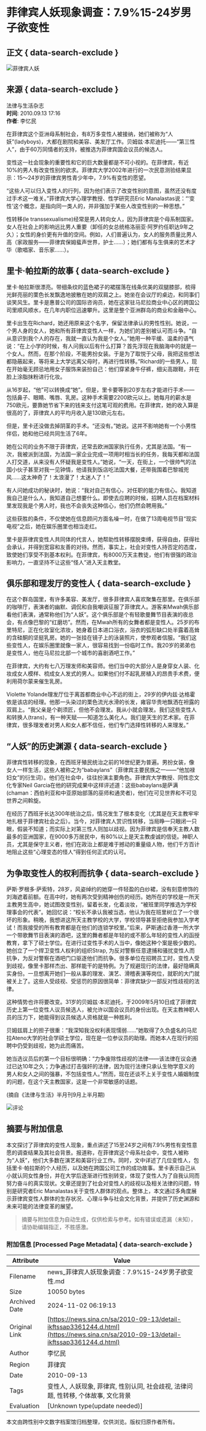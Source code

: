 # 菲律宾人妖现象调查：7.9%15-24岁男子欲变性

## 正文 { data-search-exclude }


![菲律宾人妖](https://tvax1.sinaimg.cn/crop.0.0.996.996.180/4fd09a69ly8gdi0xpgl0pj20ro0rowfa.jpg)

## 来源 { data-search-exclude }
法律与生活杂志  
**时间**: 2010.09.13 17:16  
**作者**: 李忆民

在菲律宾这个亚洲母系制社会，有8万多变性人被接纳，她们被称为“人妖”(ladyboys)，大都在剧院和美容、美发厅工作。贝姆兹·本尼迪托——“第三性人”，由于60万同情者的支持，被推选为菲律宾国会议员的候选人。

变性这一社会现象的重要性和它的巨大数量都是不可小视的。在菲律宾，有近10%的男人有改变性别的欲求。菲律宾大学2002年进行的一次民意测验结果显示：15～24岁的菲律宾男性青少年中，7.9%有变性的愿望。

“这些人可以归入变性人的行列，因为他们表示了改变性别的意图，虽然还没有度过手术这一难关。”菲律宾大学心理学教授、性学研究员Eric Manalastas说：“‘变性’这个概念，是指向同一类人的，并非强加于某些人改变性别的一种思想。”

性转移(le transsexualisme)经常是男人转向女人，因为菲律宾是个母系制国家。女人在社会上的影响远比男人重要（卸任的女总统格洛丽亚·阿罗约任职达9年之久）；女性的身价更有升值的空间。例如，人们普遍认为，女人的服务质量比男人高（家政服务——菲律宾保姆蜚声世界，护士……）；她们都有与生俱来的艺术才华（歌唱家、音乐家……）。

## 里卡·帕拉斯的故事 { data-search-exclude }

里卡·帕拉斯很漂亮。带细条纹的蓝色裙子的裙摆落在线条优美的双腿膝部，梳得光鲜亮丽的栗色长发飘逸地披散在她的双肩之上。她坐在会议厅的桌边，和同事们谈笑风生。里卡是惠普公司的国际咨询员，她在这家驻马尼拉商业中心区的跨国公司里顺风顺水，在几年内职位迅速攀升。这里是整个亚洲群岛的商业和金融中心。

里卡出生在Richard，她还用原来这个名字，保留法律承认的男性性别。她说，一个男人身的女人，她和所有菲律宾变性人一样，为她们的差别被认可而斗争。“自从意识到我个人的存在，我就一直认为我是个女人。”她用一种平缓、温柔的语气说：“在上小学的时候，有人问我以后有什么打算？首先浮现在我脑海中的就是一个女人。然而，在那个阶段，不能男扮女装。于是为了取悦于父母，我把这些想法都隐蔽起来，等将来上大学远离父母时，再进行性转移。”Richard的一些男人，现在开始毫无顾忌地用女子服饰来装扮自己：他们穿紧身牛仔裤，细尖高跟鞋，并在脸上涂脂抹粉进行化妆。

从16岁起，“他”可以转换成“她”。但是，里卡要等到20岁左右才能进行手术——包括鼻子、眼睛、嘴唇、乳房。这种手术需要2200欧元以上。她每月的薪水是750欧元，要靠她节省下来的钱来支付这笔可观的费用。在菲律宾，她的收入算是很高的了，菲律宾人的平均月收入是130欧元左右。

但是，里卡还没做去掉阴茎的手术。“还没有。”她说。这并不影响她有一个小男性伴侣，她和他已经共同生活了6年。

她在公司的业务不限于菲律宾，还常去欧洲国家执行任务，尤其是法国。“有一次，我被派到法国，为法国一家企业完成一项用时相当长的任务，我每天都和法国人打交道，从来没有人怀疑我是变性人。”她说，“一天，在街上，一个很帅气的法国小伙子甚至对我一见钟情，他请我到饭店吃法国大餐，还带我围着巴黎城兜风……这太神奇了！太浪漫了！太迷人了！”

有人问她成功的秘诀时，她说：“我对自己有信心，对任职的能力有信心。我知道我自己是什么人，我知道自己想要什么。即使去应聘的时候，招聘人员在档案材料里发现我是个男人时，我也不会丧失这种信心，他们仍然会聘用我。”

这些获胜的条件，不仅使她在信息顾问方面名噪一时，在做了13周电视节目“现实电视”之后，她在娱乐圈里也相当走红。

里卡是菲律宾变性人共同体的代言人，她帮助性转移摆脱束缚，获得自由，获得社会承认，并得到宽容和友善的对待。然而，事实上，社会对变性人持否定的态度，致使她们享受不到基本权利。在菲律宾，有8000万天主教徒，他们有很强的政治影响力，一直坚持不让这些“怪人”进入天主教堂。

## 俱乐部和理发厅的变性人 { data-search-exclude }

在这个群岛国里，有许多美容、美发厅，很多菲律宾人喜欢聚集在那里。在俱乐部的咖啡厅，表演者的幽默、调侃和自我嘲讽征服了菲律宾人。游客来Mwah俱乐部看他们表演，通常称他们为“人妖”。这个俱乐部是个有轻歌曼舞节目表演的夜总会，有点像巴黎的“红磨坊”。然而，在Mwah所有的女舞者都是变性人。25岁的布里特尼，正在化妆室化浓妆，她身着日本进口浴衣，浴衣的弧形缺口处半露着高耸的含硅酮的坚挺乳房。她的一张挂在镜子上的泳装照片，使参观者信服。“我们这些变性人，在娱乐圈里就像一家人，很容易找到一份临时工作。我20岁的弟弟也是变性人，他在马尼拉北部一个城市的喜剧酒吧工作。”

在菲律宾，大约有七八万理发师和美容师。他们当中的大部分人是身穿女人装、化妆成女人模样、梳成女人发式的男人。如果他们付不起乳房植入的昂贵手术费，便利用荷尔蒙来催生乳房。

Violette Yolande理发厅位于离首都商业中心不远的街上，29岁的伊内兹·达格霍依是该店的经理。他那一头染过的栗色流光水滑的长发，雍容华贵地飘洒在袒露的双肩上。“我父亲是个剃须匠，但他不会理发。我从小就会理发。我们这些变性人和转换人(trans)，有一种天赋——知道怎么美化人。我们是天生的艺术家。在菲律宾，很多理发者对男人和女人都不信任，他们专门选择性转移的人来理发。”

## “人妖”的历史渊源 { data-search-exclude }

菲律宾性转移的现象，在西班牙殖民统治之前的16世纪更为普遍。男扮女装，像女人一样生活，这些人被称之为“babaylans”（菲律宾主要民族之一——“他加禄妇女”的衍生词）。他们在社会中，往往扮演主要角色。菲律宾大学教授、同性恋文化专家Neil Garcia在他的研究成果中这样评述道：这些babaylans是萨满(chaman：西伯利亚和中亚原始部落的巫师和通灵者)，他们在可见世界和不可见世界之间斡旋。

在经历了西班牙长达300年统治之后，情况发生了根本变化（尤其是在天主教牢牢地扎根于菲律宾社会之后）。当今，对菲律宾人赏识性转移，当局睁一只眼闭一只眼，假装不知道；而实际上对第三性人则加以歧视。因为菲律宾是信奉天主教人数最多的亚洲国家，在9000多万居民中，有80%以上是天主教虔诚的信徒。神职人员，尤其是保守主义者，他们在政治上都是难于撼动的重量级人物，他们千方百计地阻止这些“心理变态的怪人”得到任何正式的认可。

## 为争取变性人的权利而抗争 { data-search-exclude }

萨斯·罗根多·萨索特，28岁，风姿绰约的她穿一件轻盈的白纱裙，没有刻意修饰的刘海遮着前额。在高中时，她有两次受到精神创伤的经历。她所在的学校是一所天主教男生高中，她试图改变性别，留着长发，化着淡妆，“被班里同学推选为学校理事会的代表”。她回忆说：“校长不承认我被当选，他认为我在班里树立了一个很坏的形象。稍晚，我想进这所天主教学校的大学，学校领导甚至拒绝我参加入学考试！而我接受的所有教育都是在他们的连锁学校里。”后来，萨斯通过香港一所大学一个带歌舞节目表演的酒吧，这里的舞者都是年轻的或不那么年轻的变性人的函授教育，拿下了硕士学位。在进行过变性手术的人当中，像她这种个案是极少数的。她创立了一个捍卫变性人权利的组织Strap, 为反对警察任意逮捕和骚扰变性人而抗争，为反对警察在酒吧门口驱逐他们而抗争。很多单位在招聘员工时，变性人受到歧视，像里卡那样杰出、那样能干的是特例。为了规避现行的法律，最好隐瞒真实身份。一旦想离开她们一般从事的理发、演艺、滑稽表演等岗位，就职的大门就被关上了。这些人受歧视、受惩罚的原因很简单：菲律宾缺少一部反对性歧视的法律。

这种情势也许将要改变。31岁的贝姆兹·本尼迪托，于2009年5月10日成了菲律宾历史上第一位变性人议员候选人，被允许以国会议员的身份出现。在天主教神职人员的压力下，她能得到议员候选人资格就是一种胜利。

贝姆兹肩上的担子很重：“我深知我没权利表现懦弱……”她取得了久负盛名的马尼拉Ateno大学的社会学硕士学位，现在是一位参议员的助理。而她本人在现行的招聘中仍受到歧视，她为此而痛苦。

她当选议员后的第一个目标很明确：“力争废除性歧视的法律——该法律在议会通过已达10年之久；力争通过打击强奸的法律，因为现行法律只承认生物学意义的男人和女人之间的强暴，不包括变性人。”然而，现在还谈不上关于变性人婚姻制度的问题，在这个天主教国家，这是一个非常敏感的话题。

(摘自《法律与生活》半月刊9月上半月期)

![评论](https://n.sinaimg.cn/default/2fb77759/20151125/320X320.png)

## 摘要与附加信息

<!-- tcd_abstract -->
本文探讨了菲律宾的变性人现象，重点讲述了15至24岁之间有7.9%男性有变性意愿的调查结果及其社会背景。报道称，在菲律宾这个母系社会中，变性人被称为“人妖”，他们大多数在演艺和美容行业工作。同时，文中详述了几位变性人，包括里卡·帕拉斯的个人经历，以及她在跨国公司工作的成功故事。里卡表示自己从小就认同女性身份，并在大学后逐渐进行性别转变，体现了变性人为了自我认同而努力奋斗的真实现状。文章还提到了社会对变性人的歧视以及相关法律的问题，特别是研究者Eric Manalastas关于变性人群体的观点。整体上，本文通过多角度展示菲律宾变性人群体的生存状况、心理斗争与社会文化背景，并提供了历史渊源和未来可能的法律变革的展望。
<!-- tcd_abstract_end -->

> 摘要与附加信息为自动生成，仅供检索与参考。如有错误或遗漏（未知），请协助编辑指正，不胜感激。

### 附加信息 [Processed Page Metadata] { data-search-exclude }

| Attribute       | Value                                  |
|-----------------|----------------------------------------|
| Filename        | news_菲律宾人妖现象调查：7.9%15-24岁男子欲变性.md                             |
| Size            | 10050 bytes                           |
| Archived Date   | 2024-11-02 06:19:13                             |
| Original Link   | [https://news.sina.cn/sa/2010-09-13/detail-ikftssap3361244.d.html](https://news.sina.cn/sa/2010-09-13/detail-ikftssap3361244.d.html)                       |
| Author          | 李忆民                               |
| Region          | 菲律宾                               |
| Date            | 2010-09-13                                 |
| Tags            | 变性人, 人妖现象, 菲律宾, 性别认同, 社会歧视, 法律问题, 性转移, 个体故事, 文化背景                                 |
| Evaluation            | [Unknown type(update needed)]                                 |
<!-- tcd_table_end -->

本文由跨性别中文数字档案馆归档整理，仅供浏览。版权归原作者所有。
